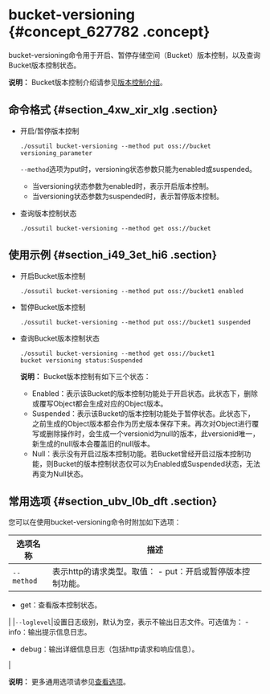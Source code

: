 # bucket-versioning {#concept_627782 .concept}

bucket-versioning命令用于开启、暂停存储空间（Bucket）版本控制，以及查询Bucket版本控制状态。

**说明：** Bucket版本控制介绍请参见[版本控制介绍](https://help.aliyun.com/document_detail/119296.html)。

## 命令格式 {#section_4xw_xir_xlg .section}

-   开启/暂停版本控制

    ``` {#codeblock_zmd_uzq_mfo}
    ./ossutil bucket-versioning --method put oss://bucket versioning_parameter
    ```

     `--method`选项为put时，versioning状态参数只能为enabled或suspended。

    -   当versioning状态参数为enabled时，表示开启版本控制。
    -   当versioning状态参数为suspended时，表示暂停版本控制。
-   查询版本控制状态

    ``` {#codeblock_zpb_m35_gh4}
    ./ossutil bucket-versioning --method get oss://bucket
    ```


## 使用示例 {#section_i49_3et_hi6 .section}

-   开启Bucket版本控制

    ``` {#codeblock_z18_z3b_84f}
    ./ossutil bucket-versioning --method put oss://bucket1 enabled
    ```

-   暂停Bucket版本控制

    ``` {#codeblock_6q8_3oa_klq}
    ./ossutil bucket-versioning --method put oss://bucket1 suspended
    ```

-   查询Bucket版本控制状态

    ``` {#codeblock_pvz_yxz_opp}
    ./ossutil bucket-versioning --method get oss://bucket1
    bucket versioning status:Suspended
    ```

    **说明：** Bucket版本控制有如下三个状态：

    -   Enabled：表示该Bucket的版本控制功能处于开启状态。此状态下，删除或覆写Object都会生成对应的Object版本。
    -   Suspended：表示该Bucket的版本控制功能处于暂停状态。此状态下，之前生成的Object版本都会作为历史版本保存下来。再次对Object进行覆写或删除操作时，会生成一个versionid为null的版本，此versionid唯一，新生成的null版本会覆盖旧的null版本。
    -   Null：表示没有开启过版本控制功能。若Bucket曾经开启过版本控制功能，则Bucket的版本控制状态仅可以为Enabled或Suspended状态，无法再变为Null状态。

## 常用选项 {#section_ubv_l0b_dft .section}

您可以在使用bucket-versioning命令时附加如下选项：

|选项名称|描述|
|----|--|
|`--method`|表示http的请求类型。取值： -   put：开启或暂停版本控制功能。
-   get：查看版本控制状态。

 |
|`--loglevel`|设置日志级别，默认为空，表示不输出日志文件。可选值为： -   info：输出提示信息日志。
-   debug：输出详细信息日志（包括http请求和响应信息）。

 |

**说明：** 更多通用选项请参见[查看选项](cn.zh-CN/ossutil多版本文档/查看选项.md#)。

